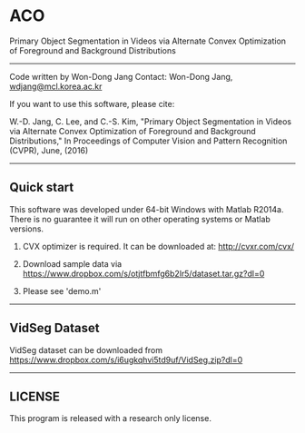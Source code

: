 # ACO
Primary Object Segmentation in Videos via Alternate Convex Optimization of Foreground and Background Distributions

--------------------------------------------------------------------------------
Code written by Won-Dong Jang
Contact: Won-Dong Jang, wdjang@mcl.korea.ac.kr

If you want to use this software, please cite:

W.-D. Jang, C. Lee, and C.-S. Kim, "Primary Object Segmentation in Videos via Alternate Convex Optimization of Foreground and Background Distributions," In Proceedings of Computer Vision and Pattern Recognition (CVPR), June, (2016)

--------------------------------------------------------------------------------
Quick start
--------------------------------------------------------------------------------
This software was developed under 64-bit Windows with Matlab R2014a. 
There is no guarantee it will run on other operating systems or Matlab versions.

1. CVX optimizer is required. It can be downloaded at: http://cvxr.com/cvx/

2. Download sample data via https://www.dropbox.com/s/otjtfbmfg6b2lr5/dataset.tar.gz?dl=0

3. Please see 'demo.m'

--------------------------------------------------------------------------------
VidSeg Dataset
--------------------------------------------------------------------------------
VidSeg dataset can be downloaded from https://www.dropbox.com/s/i6ugkqhvi5td9uf/VidSeg.zip?dl=0

--------------------------------------------------------------------------------
LICENSE
--------------------------------------------------------------------------------
This program is released with a research only license.
